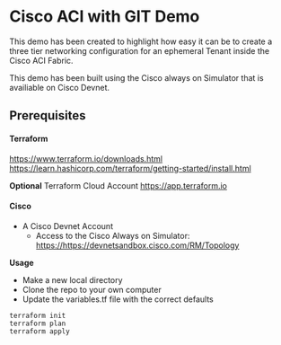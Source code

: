 # Cisco ACI with GIT Demo #

This demo has been created to highlight how easy it can be to create a three tier networking configuration
for an ephemeral Tenant inside the Cisco ACI Fabric. 


This demo has been built using the Cisco always on Simulator that is availiable on Cisco Devnet. 


## Prerequisites ##

#### Terraform #####
https://www.terraform.io/downloads.html
https://learn.hashicorp.com/terraform/getting-started/install.html

**Optional**
Terraform Cloud Account
https://app.terraform.io

#### Cisco #####

* A Cisco Devnet Account
  * Access to the Cisco Always on Simulator: <https://https://devnetsandbox.cisco.com/RM/Topology>
  
**Usage**
- Make a new local directory
- Clone the repo to your own computer
- Update the variables.tf file with the correct defaults
  

```
terraform init
terraform plan
terraform apply
```